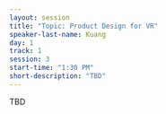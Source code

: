 ```yaml
---
layout: session
title: "Topic: Product Design for VR"
speaker-last-name: Kuang
day: 1
track: 1
session: 3
start-time: "1:30 PM"
short-description: "TBD"
---
```


TBD
